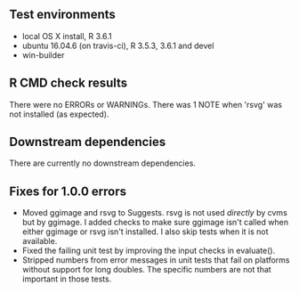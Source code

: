 ## Test environments
* local OS X install, R 3.6.1  
* ubuntu 16.04.6 (on travis-ci), R 3.5.3, 3.6.1 and devel
* win-builder

## R CMD check results  
There were no ERRORs or WARNINGs. There was 1 NOTE when 'rsvg' was not installed (as expected).

## Downstream dependencies
There are currently no downstream dependencies.


## Fixes for 1.0.0 errors
* Moved ggimage and rsvg to Suggests. rsvg is not used *directly* by cvms but by ggimage. I added checks to make sure ggimage isn't called when either ggimage or rsvg isn't installed. I also skip tests when it is not available.
* Fixed the failing unit test by improving the input checks in evaluate().
* Stripped numbers from error messages in unit tests that fail on platforms without support for long doubles. The specific numbers are not that important in those tests.
